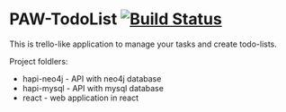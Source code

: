 # PAW-TodoList [![Build Status](https://travis-ci.org/Mrucznik/PAW-TodoList.svg?branch=master)](https://travis-ci.org/Mrucznik/PAW-TodoList)

This is trello-like application to manage your tasks and create todo-lists.

Project foldlers:
- hapi-neo4j - API with neo4j database
- hapi-mysql - API with mysql database
- react - web application in react
